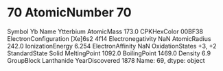 # 70 AtomicNumber                       70
Symbol                             Yb
Name                        Ytterbium
AtomicMass                      173.0
CPKHexColor                    00BF38
ElectronConfiguration    [Xe]6s2 4f14
Electronegativity                 NaN
AtomicRadius                    242.0
IonizationEnergy                6.254
ElectronAffinity                  NaN
OxidationStates                +3, +2
StandardState                   Solid
MeltingPoint                   1092.0
BoilingPoint                   1469.0
Density                           6.9
GroupBlock                 Lanthanide
YearDiscovered                   1878
Name: 69, dtype: object